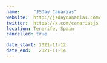 ```yaml
---
name:     "JSDay Canarias"
website:  http://jsdaycanarias.com/
twitter:  https://x.com/canariasjs
location: Tenerife, Spain
cancelled: true

date_start: 2021-11-12
date_end:   2021-11-14
---
```

